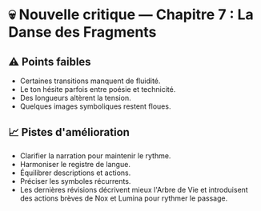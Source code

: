 # 💀 Nouvelle critique — Chapitre 7 : La Danse des Fragments

## ⚠️ Points faibles
- Certaines transitions manquent de fluidité.
- Le ton hésite parfois entre poésie et technicité.
- Des longueurs altèrent la tension.
- Quelques images symboliques restent floues.

## 📈 Pistes d'amélioration
- Clarifier la narration pour maintenir le rythme.
- Harmoniser le registre de langue.
- Équilibrer descriptions et actions.
- Préciser les symboles récurrents.
- Les dernières révisions décrivent mieux l'Arbre de Vie et
  introduisent des actions brèves de Nox et Lumina pour rythmer le passage.
